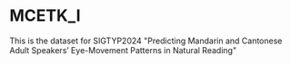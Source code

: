 # MCETK_I
This is the dataset for SIGTYP2024 "Predicting Mandarin and Cantonese Adult Speakers’ Eye-Movement Patterns in Natural Reading"

